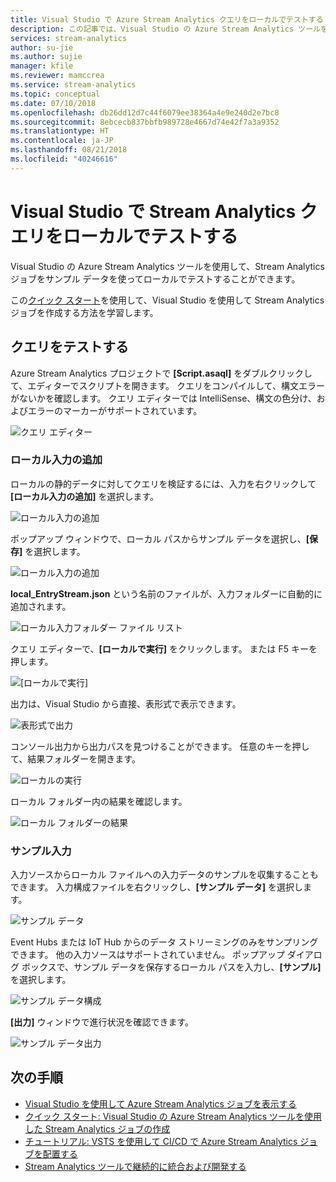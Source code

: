 ```yaml
---
title: Visual Studio で Azure Stream Analytics クエリをローカルでテストする
description: この記事では、Visual Studio の Azure Stream Analytics ツールを使ってクエリをローカルでテストする方法について説明します。
services: stream-analytics
author: su-jie
ms.author: sujie
manager: kfile
ms.reviewer: mamccrea
ms.service: stream-analytics
ms.topic: conceptual
ms.date: 07/10/2018
ms.openlocfilehash: db26dd12d7c44f6079ee38364a4e9e240d2e7bc8
ms.sourcegitcommit: 8ebcecb837bbfb989728e4667d74e42f7a3a9352
ms.translationtype: HT
ms.contentlocale: ja-JP
ms.lasthandoff: 08/21/2018
ms.locfileid: "40246616"
---
```

# <a name="test-stream-analytics-queries-locally-with-visual-studio"></a>Visual Studio で Stream Analytics クエリをローカルでテストする

Visual Studio の Azure Stream Analytics ツールを使用して、Stream Analytics ジョブをサンプル データを使ってローカルでテストすることができます。

この[クイック スタート](stream-analytics-quick-create-vs.md)を使用して、Visual Studio を使用して Stream Analytics ジョブを作成する方法を学習します。

## <a name="test-your-query"></a>クエリをテストする

Azure Stream Analytics プロジェクトで **[Script.asaql]** をダブルクリックして、エディターでスクリプトを開きます。 クエリをコンパイルして、構文エラーがないかを確認します。 クエリ エディターでは IntelliSense、構文の色分け、およびエラーのマーカーがサポートされています。

![クエリ エディター](./media/stream-analytics-vs-tools-local-run/stream-analytics-tools-for-vs-query-01.png)
 
### <a name="add-local-input"></a>ローカル入力の追加

ローカルの静的データに対してクエリを検証するには、入力を右クリックして **[ローカル入力の追加]** を選択します。
   
![ローカル入力の追加](./media/stream-analytics-vs-tools-local-run/stream-analytics-tools-for-vs-add-local-input-01.png)
   
ポップアップ ウィンドウで、ローカル パスからサンプル データを選択し、**[保存]** を選択します。
   
![ローカル入力の追加](./media/stream-analytics-vs-tools-local-run/stream-analytics-tools-for-vs-add-local-input-02.png)
   
**local_EntryStream.json** という名前のファイルが、入力フォルダーに自動的に追加されます。
   
![ローカル入力フォルダー ファイル リスト](./media/stream-analytics-vs-tools-local-run/stream-analytics-tools-for-vs-add-local-input-03.png)
   
クエリ エディターで、**[ローカルで実行]** をクリックします。 または F5 キーを押します。
   
![[ローカルで実行]](./media/stream-analytics-vs-tools-local-run/stream-analytics-tools-for-vs-local-run-01.png)
   
出力は、Visual Studio から直接、表形式で表示できます。

![表形式で出力](./media/stream-analytics-vs-tools-local-run/stream-analytics-for-vs-local-result.png)

コンソール出力から出力パスを見つけることができます。 任意のキーを押して、結果フォルダーを開きます。
   
![ローカルの実行](./media/stream-analytics-vs-tools-local-run/stream-analytics-tools-for-vs-local-run-02.png)
   
ローカル フォルダー内の結果を確認します。
   
![ローカル フォルダーの結果](./media/stream-analytics-vs-tools-local-run/stream-analytics-tools-for-vs-local-run-03.png)
   

### <a name="sample-input"></a>サンプル入力
入力ソースからローカル ファイルへの入力データのサンプルを収集することもできます。 入力構成ファイルを右クリックし、**[サンプル データ]** を選択します。 

![サンプル データ](./media/stream-analytics-vs-tools-local-run/stream-analytics-tools-for-vs-sample-data-01.png)

Event Hubs または IoT Hub からのデータ ストリーミングのみをサンプリングできます。 他の入力ソースはサポートされていません。 ポップアップ ダイアログ ボックスで、サンプル データを保存するローカル パスを入力し、**[サンプル]** を選択します。

![サンプル データ構成](./media/stream-analytics-vs-tools-local-run/stream-analytics-tools-for-vs-sample-data-02.png)
 
**[出力]** ウィンドウで進行状況を確認できます。 

![サンプル データ出力](./media/stream-analytics-vs-tools-local-run/stream-analytics-tools-for-vs-sample-data-03.png)

## <a name="next-steps"></a>次の手順

* [Visual Studio を使用して Azure Stream Analytics ジョブを表示する](stream-analytics-vs-tools.md)
* [クイック スタート: Visual Studio の Azure Stream Analytics ツールを使用した Stream Analytics ジョブの作成](stream-analytics-quick-create-vs.md)
* [チュートリアル: VSTS を使用して CI/CD で Azure Stream Analytics ジョブを配置する](stream-analytics-tools-visual-studio-cicd-vsts.md)
* [Stream Analytics ツールで継続的に統合および開発する](stream-analytics-tools-for-visual-studio-cicd.md)